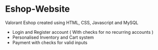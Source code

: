# Eshop-Website
Valorant Eshop created using HTML, CSS, Javascript and MySQL
- Login and Register account ( With checks for no recurring accounts )
- Personalised Inventory and Cart system
- Payment with checks for valid inputs 

